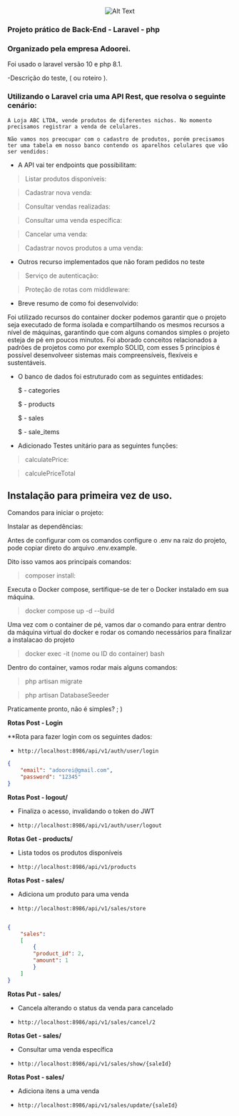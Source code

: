 <p align="center">
  <img src="https://camo.githubusercontent.com/cf25d81ab5acf028eda0aa2d361aca96198ef9d789a12a7e9b9931c8c799e297/68747470733a2f2f61646f6f7265692e73332e75732d656173742d322e616d617a6f6e6177732e636f6d2f696d616765732f6c6f6a655f74657374655f6c6f676f61646f6f7265695f313636323437363636332e706e67" alt="Alt Text">
</p>

### Projeto prático de Back-End - Laravel - php 
### Organizado pela empresa Adoorei.

Foi usado o laravel versão 10 e php 8.1.

-Descrição do teste, ( ou roteiro ).

### Utilizando o Laravel cria uma API Rest, que resolva o seguinte cenário:

    A Loja ABC LTDA, vende produtos de diferentes nichos. No momento precisamos registrar a venda de celulares.

    Não vamos nos preocupar com o cadastro de produtos, porém precisamos ter uma tabela em nosso banco contendo os aparelhos celulares que vão ser vendidos:

- A API vai ter endpoints que possibilitam:

>Listar produtos disponíveis:

>Cadastrar nova venda:

>Consultar vendas realizadas:

>Consultar uma venda específica:

>Cancelar uma venda:

>Cadastrar novos produtos a uma venda:

- Outros recurso implementados que não foram pedidos no teste

>Serviço de autenticação:

>Proteção de rotas com middleware:

- Breve resumo de como foi desenvolvido:

Foi utilizado recursos do container docker podemos garantir que o projeto seja executado de forma isolada
e compartilhando os mesmos recursos a nível de máquinas, garantindo que com alguns comandos simples o
projeto esteja de pé em poucos minutos.
Foi aborado conceitos relacionados a padrões de projetos como por exemplo SOLID, com esses 5 princípios é possível desenvolveer sistemas 
mais compreensíveis, flexíveis e sustentáveis.

- O banco de dados foi estruturado com as seguintes entidades:

    $ - categories

    $ - products

    $ - sales

    $ - sale_items

- Adicionado Testes unitário para as seguintes funções:

>calculatePrice:


>calculePriceTotal

## Instalação para primeira vez de uso.

Comandos para iniciar o projeto:

Instalar as dependências:


Antes de configurar com os comandos configure o .env na raiz do projeto, pode copiar  direto do arquivo .env.example.

Dito isso vamos aos principais comandos:
> composer install:

Executa o Docker compose, sertifique-se de ter o Docker instalado em sua máquina.

>docker compose up -d --build

Uma vez com o container de pé, vamos dar o comando para entrar dentro da máquina virtual do docker e rodar os comando necessários para finalizar a instalacao do projeto

>docker exec -it (nome ou ID do container) bash

Dentro do container, vamos rodar mais alguns comandos:

>php artisan migrate

>php artisan DatabaseSeeder

Praticamente pronto, não é simples? ; )

**Rotas Post - Login**

**Rota para fazer login com os seguintes dados:

* `http://localhost:8986/api/v1/auth/user/login`

        
```json
{
	"email": "adoorei@gmail.com",
	"password": "12345"
}
```
        

**Rotas Post - logout/**

- Finaliza o acesso, invalidando o token do JWT
* `http://localhost:8986/api/v1/auth/user/logout`

**Rotas Get - products/**

- Lista todos os produtos disponíveis
* `http://localhost:8986/api/v1/products`

**Rotas Post - sales/**
- Adiciona um produto para uma venda
* `http://localhost:8986/api/v1/sales/store`
```json

{
	"sales": 
	[
		{
		"product_id": 2,
		"amount": 1
		}
	]
}

```

**Rotas Put - sales/**
- Cancela alterando o status da venda para cancelado
* `http://localhost:8986/api/v1/sales/cancel/2`


**Rotas Get - sales/**
- Consultar uma venda específica
* `http://localhost:8986/api/v1/sales/show/{saleId}`

**Rotas Post - sales/**
- Adiciona itens a uma venda
* `http://localhost:8986/api/v1/sales/update/{saleId}`
